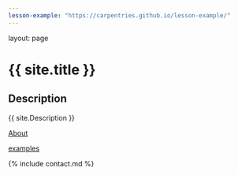 ```yaml
---
lesson-example: "https://carpentries.github.io/lesson-example/"
---
```

layout: page

# {{ site.title }}


## Description
{{ site.Description }}

[About](About.md)

[examples]({{page.lesson.example}})


{% include contact.md %}


